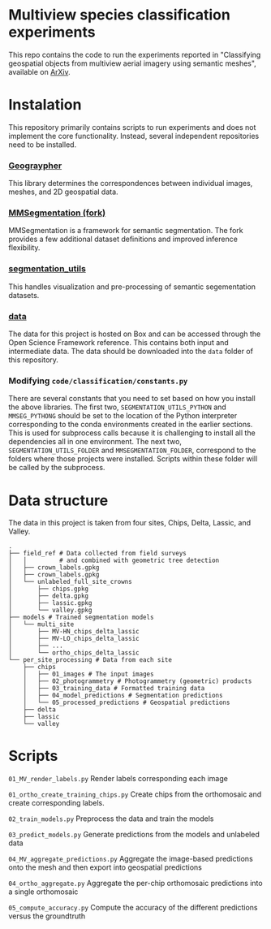 # Multiview species classification experiments
This repo contains the code to run the experiments reported in "Classifying geospatial objects from multiview aerial imagery using semantic meshes", available on [ArXiv](https://arxiv.org/abs/2405.09544).

# Instalation
This repository primarily contains scripts to run experiments and does not implement the core functionality. Instead, several independent repositories need to be installed. 

### [Geograypher](https://github.com/open-forest-observatory/geograypher)
This library determines the correspondences between individual images, meshes, and 2D geospatial data. 

### [MMSegmentation (fork)](https://github.com/open-forest-observatory/mmsegmentation)
MMSegmentation is a framework for semantic segmentation. The fork provides a few additional dataset definitions and improved inference flexibility.

### [segmentation_utils](https://github.com/open-forest-observatory/segmentation_utils)
This handles visualization and pre-processing of semantic segementation datasets.

### [data](https://osf.io/6snfq/)
The data for this project is hosted on Box and can be accessed through the Open Science Framework reference. This contains both input and intermediate data. The data should be downloaded into the `data` folder of this repository.

### Modifying `code/classification/constants.py`
There are several constants that you need to set based on how you install the above libraries. The first two, `SEGMENTATION_UTILS_PYTHON` and `MMSEG_PYTHONG` should be set to the location of the Python interpreter corresponding to the conda environments created in the earlier sections. This is used for subprocess calls because it is challenging to install all the dependencies all in one environment. The next two,  `SEGMENTATION_UTILS_FOLDER` and `MMSEGMENTATION_FOLDER`, correspond to the folders where those projects were installed. Scripts within these folder will be called by the subprocess. 


# Data structure 
The data in this project is taken from four sites, Chips, Delta, Lassic, and Valley. 

```
.
├── field_ref # Data collected from field surveys
│   │         # and combined with geometric tree detection
│   ├── crown_labels.gpkg
│   ├── crown_labels.gpkg
│   └── unlabeled_full_site_crowns
│       ├── chips.gpkg
│       ├── delta.gpkg
│       ├── lassic.gpkg
│       └── valley.gpkg
├── models # Trained segmentation models
│   └── multi_site
│       ├── MV-HN_chips_delta_lassic
│       ├── MV-LO_chips_delta_lassic
│       ├── ...
│       └── ortho_chips_delta_lassic
└── per_site_processing # Data from each site
    ├── chips
    │   ├── 01_images # The input images
    │   ├── 02_photogrammetry # Photogrammetry (geometric) products
    │   ├── 03_training_data # Formatted training data
    │   ├── 04_model_predictions # Segmentation predictions
    │   └── 05_processed_predictions # Geospatial predictions
    ├── delta
    ├── lassic
    └── valley
```
# Scripts
`01_MV_render_labels.py` Render labels corresponding each image

`01_ortho_create_training_chips.py` Create chips from the orthomosaic and create corresponding labels. 

`02_train_models.py` Preprocess the data and train the models

`03_predict_models.py` Generate predictions from the models and unlabeled data

`04_MV_aggregate_predictions.py` Aggregate the image-based predictions onto the mesh and then export into geospatial predictions

`04_ortho_aggregate.py` Aggregate the per-chip orthomosaic predictions into a single orthomosaic

`05_compute_accuracy.py` Compute the accuracy of the different predictions versus the groundtruth